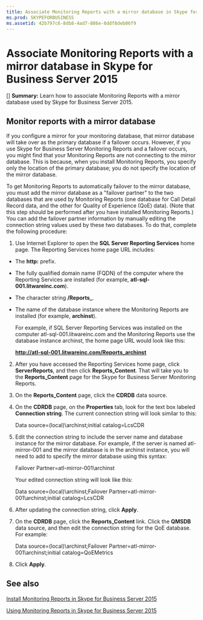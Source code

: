 ```yaml
---
title: Associate Monitoring Reports with a mirror database in Skype for Business Server 2015
ms.prod: SKYPEFORBUSINESS
ms.assetid: 42b797c6-8db8-4ad7-886e-8ddf8deb06f9
---
```



# Associate Monitoring Reports with a mirror database in Skype for Business Server 2015
[] **Summary:** Learn how to associate Monitoring Reports with a mirror database used by Skype for Business Server 2015.
## Monitor reports with a mirror database

If you configure a mirror for your monitoring database, that mirror database will take over as the primary database if a failover occurs. However, if you use Skype for Business Server Monitoring Reports and a failover occurs, you might find that your Monitoring Reports are not connecting to the mirror database. This is because, when you install Monitoring Reports, you specify only the location of the primary database; you do not specify the location of the mirror database.
  
    
    
To get Monitoring Reports to automatically failover to the mirror database, you must add the mirror database as a "failover partner" to the two databases that are used by Monitoring Reports (one database for Call Detail Record data, and the other for Quality of Experience (QoE) data). (Note that this step should be performed after you have installed Monitoring Reports.) You can add the failover partner information by manually editing the connection string values used by these two databases. To do that, complete the following procedure:
  
    
    

1. Use Internet Explorer to open the **SQL Server Reporting Services** home page. The Reporting Services home page URL includes:
    
  - The **http:** prefix.
    
  
  - The fully qualified domain name (FQDN) of the computer where the Reporting Services are installed (for example, **atl-sql-001.litwareinc.com**).
    
  
  - The character string **/Reports_**.
    
  
  - The name of the database instance where the Monitoring Reports are installed (for example, **archinst**).
    
  

    For example, if SQL Server Reporting Services was installed on the computer atl-sql-001.litwareinc.com and the Monitoring Reports use the database instance archinst, the home page URL would look like this:
    
    **http://atl-sql-001.litwareinc.com/Reports_archinst**
    
  
2. After you have accessed the Reporting Services home page, click **ServerReports**, and then click **Reports_Content**. That will take you to the **Reports_Content** page for the Skype for Business Server Monitoring Reports.
    
  
3. On the **Reports_Content** page, click the **CDRDB** data source.
    
  
4. On the **CDRDB** page, on the **Properties** tab, look for the text box labeled **Connection string**. The current connection string will look similar to this:
    
    Data source=(local)\\archinst;initial catalog=LcsCDR
    
  
5. Edit the connection string to include the server name and database instance for the mirror database. For example, if the server is named atl-mirror-001 and the mirror database is in the archinst instance, you will need to add to specify the mirror database using this syntax:
    
    Failover Partner=atl-mirror-001\\archinst
    
    Your edited connection string will look like this:
    
    Data source=(local)\\archinst;Failover Partner=atl-mirror-001\\archinst;initial catalog=LcsCDR
    
  
6. After updating the connection string, click **Apply**.
    
  
7. On the **CDRDB** page, click the **Reports_Content** link. Click the **QMSDB** data source, and then edit the connection string for the QoE database. For example:
    
    Data source=(local)\\archinst;Failover Partner=atl-mirror-001\\archinst;initial catalog=QoEMetrics
    
  
8. Click **Apply**.
    
  

## See also


#### 


  
    
    
 [Install Monitoring Reports in Skype for Business Server 2015](install-monitoring-reports-in-skype-for-business-server-2015.md)
  
    
    
 [Using Monitoring Reports in Skype for Business Server 2015](using-monitoring-reports-in-skype-for-business-server-2015.md)

